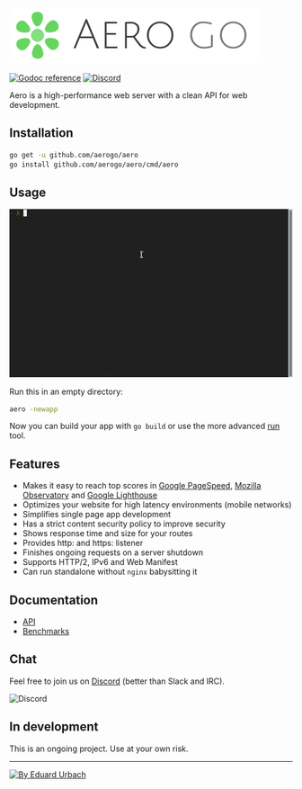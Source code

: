![Aero Go Logo](docs/images/aero.go.png)

[![Godoc reference][godoc-image]][godoc-url]
[![Discord][discord-image]][discord-url]

Aero is a high-performance web server with a clean API for web development.

## Installation

```bash
go get -u github.com/aerogo/aero
go install github.com/aerogo/aero/cmd/aero
```

## Usage

![Aero usage](docs/usage.gif)

Run this in an empty directory:

```bash
aero -newapp
```

Now you can build your app with `go build` or use the more advanced [run](https://github.com/aerogo/run) tool.

## Features

- Makes it easy to reach top scores in [Google PageSpeed](https://developers.google.com/speed/pagespeed/insights/), [Mozilla Observatory](https://observatory.mozilla.org/) and [Google Lighthouse](https://developers.google.com/web/tools/lighthouse/)
- Optimizes your website for high latency environments (mobile networks)
- Simplifies single page app development
- Has a strict content security policy to improve security
- Shows response time and size for your routes
- Provides http: and https: listener
- Finishes ongoing requests on a server shutdown
- Supports HTTP/2, IPv6 and Web Manifest
- Can run standalone without `nginx` babysitting it

## Documentation

- [API](docs/API.md)
- [Benchmarks](docs/Benchmarks.md)

## Chat

Feel free to join us on [Discord][discord-url] (better than Slack and IRC).

![Discord](https://puu.sh/y62bO/bfb44dbd11.png)

## In development

This is an ongoing project. Use at your own risk.

---

[![By Eduard Urbach](http://forthebadge.com/images/badges/built-with-love.svg)](https://github.com/blitzprog)

[godoc-image]: https://godoc.org/github.com/aerogo/aero?status.svg
[godoc-url]: https://godoc.org/github.com/aerogo/aero
[discord-image]: https://img.shields.io/badge/discord-aero-738bd7.svg
[discord-url]: https://discord.gg/vyk2MnK

